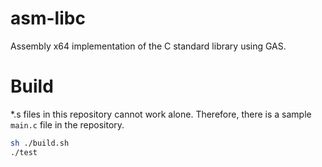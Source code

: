 # asm-libc
Assembly x64 implementation of the C standard library using GAS.

# Build
\*.s files in this repository cannot work alone. Therefore, there is a sample `main.c` file in the repository.
```sh
sh ./build.sh
./test
```

